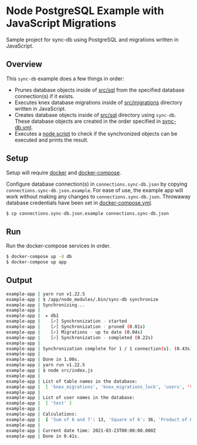 # Node PostgreSQL Example with JavaScript Migrations

Sample project for sync-db using PostgreSQL and migrations written in JavaScript.

## Overview

This `sync-db` example does a few things in order:

- Prunes database objects inside of [src/sql](src/sql) from the specified database connection(s) if it exists.
- Executes knex database migrations inside of [src/migrations](src/migrations) directory written in JavaScript.
- Creates database objects inside of [src/sql](src/sql) directory using `sync-db`. These database objects are created in the order specified in [sync-db.yml](sync-db.yml).
- Executes a [node script](src/index.js) to check if the synchronized objects can be executed and prints the result.

## Setup

Setup will require [docker](https://docs.docker.com/engine/) and [docker-compose](https://docs.docker.com/compose/gettingstarted/).

Configure database connection(s) in `connections.sync-db.json` by copying `connections.sync-db.json.example`. For ease of use, the example app will work without making any changes to `connections.sync-db.json`. Throwaway database credentials have been set in [docker-compose.yml](docker-compose.yml).

```bash
$ cp connections.sync-db.json.example connections.sync-db.json
```

## Run

Run the docker-compose services in order.

```bash
$ docker-compose up -d db
$ docker-compose up app
```

## Output

```bash
example-app | yarn run v1.22.5
example-app | $ /app/node_modules/.bin/sync-db synchronize
example-app | Synchronizing...
example-app |
example-app |  ▸ db1
example-app |    [✓] Synchronization - started
example-app |    [✓] Synchronization - pruned (0.01s)
example-app |    [✓] Migrations - up to date (0.04s)
example-app |    [✓] Synchronization - completed (0.22s)
example-app |
example-app | Synchronization complete for 1 / 1 connection(s). (0.43s)
example-app |
example-app | Done in 1.00s.
example-app | yarn run v1.22.5
example-app | $ node src/index.js
example-app |
example-app | List of table names in the database:
example-app |  [ 'knex_migrations', 'knex_migrations_lock', 'users', 'todos' ]
example-app |
example-app | List of user names in the database:
example-app |  [ 'test' ]
example-app |
example-app | Calculations:
example-app |  { 'Sum of 6 and 7': 13, 'Square of 6': 36, 'Product of 6 and 7': 42 }
example-app |
example-app | Current date time: 2021-03-23T00:00:00.000Z
example-app | Done in 0.41s.
```
